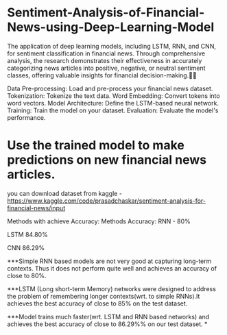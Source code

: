 # Sentiment-Analysis-of-Financial-News-using-Deep-Learning-Model
The application of deep learning models, including LSTM, RNN, and CNN, for sentiment classification in financial news. 
Through comprehensive analysis, the research demonstrates their effectiveness in accurately categorizing news articles 
into positive, negative, or neutral sentiment classes, offering valuable insights for financial decision-making.

Data Pre-processing: Load and pre-process your financial news dataset.
Tokenization: Tokenize the text data.
Word Embedding: Convert tokens into word vectors.
Model Architecture: Define the LSTM-based neural network.
Training: Train the model on your dataset.
Evaluation: Evaluate the model's performance.

# Use the trained model to make predictions on new financial news articles.
you can download dataset from kaggle -https://www.kaggle.com/code/prasadchaskar/sentiment-analysis-for-financial-news/input

Methods with achieve Accuracy:
Methods         Accuracy:
RNN -              80%

LSTM              84.80%

CNN               86.29%

***Simple RNN based models are not very good at capturing long-term contexts. Thus it does not perform quite well and achieves an accuracy of close to 80%.


***LSTM (Long short-term Memory) networks were designed to address the problem of remembering longer contexts(wrt. to simple RNNs).It achieves the best accuracy of close to 85% on the test dataset.


***Model trains much faster(wrt. LSTM and RNN based networks) and achieves the best accuracy of close to 86.29%% on our test dataset. *
